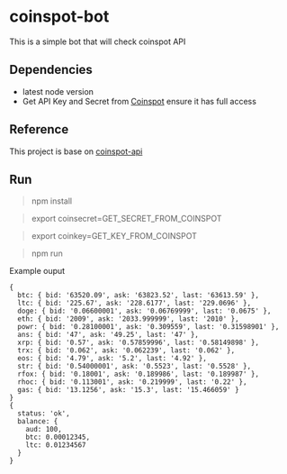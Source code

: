 # coinspot-bot
This is a simple bot that will check coinspot API

## Dependencies

- latest node version
- Get API Key and Secret from [Coinspot](https://www.coinspot.com.au/my/api) ensure it has full access

## Reference 

This project is base on [coinspot-api](https://www.npmjs.com/package/coinspot-api)

## Run

> npm install

> export coinsecret=GET_SECRET_FROM_COINSPOT

> export coinkey=GET_KEY_FROM_COINSPOT

> npm run

Example ouput

```
{
  btc: { bid: '63520.09', ask: '63823.52', last: '63613.59' },
  ltc: { bid: '225.67', ask: '228.6177', last: '229.0696' },
  doge: { bid: '0.06600001', ask: '0.06769999', last: '0.0675' },
  eth: { bid: '2009', ask: '2033.999999', last: '2010' },
  powr: { bid: '0.28100001', ask: '0.309559', last: '0.31598901' },
  ans: { bid: '47', ask: '49.25', last: '47' },
  xrp: { bid: '0.57', ask: '0.57859996', last: '0.58149898' },
  trx: { bid: '0.062', ask: '0.062239', last: '0.062' },
  eos: { bid: '4.79', ask: '5.2', last: '4.92' },
  str: { bid: '0.54000001', ask: '0.5523', last: '0.5528' },
  rfox: { bid: '0.18001', ask: '0.189986', last: '0.189987' },
  rhoc: { bid: '0.113001', ask: '0.219999', last: '0.22' },
  gas: { bid: '13.1256', ask: '15.3', last: '15.466059' }
}
{
  status: 'ok',
  balance: {
    aud: 100,
    btc: 0.00012345,
    ltc: 0.01234567
  }
}
```